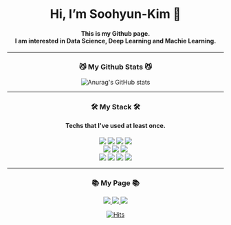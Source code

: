 <div align=center><h1>Hi, I’m Soohyun-Kim 👋</h1>
  <h4>This is my Github page.
  <br>I am interested in Data Science, Deep Learning and Machie Learning.<br/></h4>
  
 ----
  
 <h3>😼 My Github Stats 😼</h3>
  
  
  
![Anurag's GitHub stats](https://github-readme-stats.vercel.app/api?username=kshiny&show_icons=true&theme=github_dark)


----

<h3>🛠️ My Stack 🛠️</h3>
<h4>Techs that I've used at least once.</h4>
<img src="https://img.shields.io/badge/C-A8B9CC?style=for-the-badge&logo=C&logoColor=black">
<img src="https://img.shields.io/badge/Python-3776AB?style=for-the-badge&logo=Python&logoColor=black">
<img src="https://img.shields.io/badge/Jupyter-F37626?style=for-the-badge&logo=Jupyter&logoColor=white">
<img src="https://img.shields.io/badge/Google Colab-F9AB00?style=for-the-badge&logo=GoogleColab&logoColor=white">
<br><img src="https://img.shields.io/badge/NumPy-013243?style=for-the-badge&logo=NumPy&logoColor=white">
<img src="https://img.shields.io/badge/TensorFlow-FF6F00?style=for-the-badge&logo=TensorFlow&logoColor=white">
<img src="https://img.shields.io/badge/PyTorch-EE4C2C?style=for-the-badge&logo=PyTorch&logoColor=white">
<br><img src="https://img.shields.io/badge/Docker-2496ED?style=for-the-badge&logo=Docker&logoColor=white">
<img src="https://img.shields.io/badge/Linux-FCC624?style=for-the-badge&logo=Linux&logoColor=black">
<img src="https://img.shields.io/badge/AWS-232F3E?style=for-the-badge&logo=AmazoneAWS&logoColor=white">
<img src="https://img.shields.io/badge/MySQL-2496ED?style=for-the-badge&logo=MySQL&logoColor=white"></br>

---
<h3>📚 My Page 📚</h3>
<a href="https://github.com/kshiny"><img src="https://img.shields.io/badge/Github-181717?style=for-the-badge&logo=Github&logoColor=white&link=https://github.com/kshiny">
<a href="https://blog.naver.com/imsh0314"><img src="https://img.shields.io/badge/Blog-03C75A?style=for-the-badge&logo=Naver&logoColor=green&link=https://blog.naver.com/imsh0314">
<a href="https://www.notion.so/K-SHiny-056eebd2f624483d8fa46d2602f19e81"><img src="https://img.shields.io/badge/Notion-000000?style=for-the-badge&logo=Notion&logoColor=white&link=https://www.notion.so/K-SHiny-056eebd2f624483d8fa46d2602f19e81"/></a>
  
    
[![Hits](https://hits.seeyoufarm.com/api/count/incr/badge.svg?url=https%3A%2F%2Fgithub.com%2Fkshiny&count_bg=%234785D1&title_bg=%23000000&icon=github.svg&icon_color=%23FFFFFF&title=hits&edge_flat=true)](https://hits.seeyoufarm.com)
</div>
